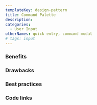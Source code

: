 ```yaml
---
templateKey: design-pattern
title: Command Palette
description:
categories:
  - User Input
otherNames: quick entry, command modal
# tags: input
---
```


### Benefits

### Drawbacks

### Best practices


### Code links